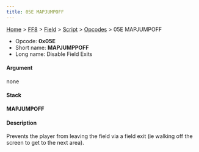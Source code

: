 ```yaml
---
title: 05E MAPJUMPOFF
---
```


[Home](/Main%20Page.md) > [FF8](/FF8.md) > [Field](/FF8/Field.md) > [Script](/FF8/Field/Script.md) > [Opcodes](/FF8/Field/Script/Opcodes.md) > 05E MAPJUMPOFF

-   Opcode: **0x05E**
-   Short name: **MAPJUMPPOFF**
-   Long name: Disable Field Exits

#### Argument

none

#### Stack

  
**MAPJUMPOFF**

#### Description

Prevents the player from leaving the field via a field exit (ie walking
off the screen to get to the next area).
